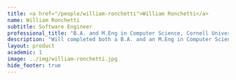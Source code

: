 ```yaml
---
title: <a href="/people/william-ronchetti">William Ronchetti</a>
name: William Ronchetti
subtitle: Software Engineer
professional_title: "B.A. and M.Eng in Computer Science, Cornell University"  # Joined professional titles
description: "Will completed both a B.A. and an M.Eng in Computer Science from Cornell University in December 2019 and then joined Duke University's ECE department as a Research Associate. While there, Will worked extensively on developing and improving course materials for Duke's C Programming Specialization and for a new advanced C++ course. Will then joined the Park Research Lab as a Back-End Software Developer in August 2019 and will be assisting the team with a variety of software tasks related to both back-end development and DevOps."
layout: product
academic: 1
image: ../img/william-ronchetti.jpg
hide_footer: true
---
```

